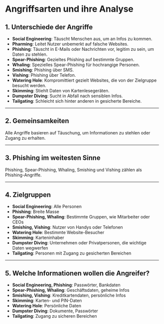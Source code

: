 # Angriffsarten und ihre Analyse

## 1. Unterschiede der Angriffe
- **Social Engineering**: Täuscht Menschen aus, um an Infos zu kommen.  
- **Pharming**: Leitet Nutzer unbemerkt auf falsche Websites.  
- **Phishing**: Täuscht in E-Mails oder Nachrichten vor, legitim zu sein, um Daten zu stehlen.  
- **Spear-Phishing**: Gezieltes Phishing auf bestimmte Gruppen.  
- **Whaling**: Spezielles Spear-Phishing für hochrangige Personen.  
- **Smishing**: Phishing über SMS.  
- **Vishing**: Phishing über Telefon.  
- **Watering Hole**: Kompromittiert gezielt Websites, die von der Zielgruppe besucht werden.  
- **Skimming**: Stiehlt Daten von Kartenlesegeräten.  
- **Dumpster Diving**: Sucht in Abfall nach sensiblen Infos.  
- **Tailgating**: Schleicht sich hinter anderen in gesicherte Bereiche.  

---

## 2. Gemeinsamkeiten
Alle Angriffe basieren auf Täuschung, um Informationen zu stehlen oder Zugang zu erhalten.

---

## 3. Phishing im weitesten Sinne
Phishing, Spear-Phishing, Whaling, Smishing und Vishing zählen als Phishing-Angriffe.

---

## 4. Zielgruppen
- **Social Engineering**: Alle Personen  
- **Phishing**: Breite Masse  
- **Spear-Phishing, Whaling**: Bestimmte Gruppen, wie Mitarbeiter oder CEOs  
- **Smishing, Vishing**: Nutzer von Handys oder Telefonen  
- **Watering Hole**: Bestimmte Website-Besucher  
- **Skimming**: Karteninhaber  
- **Dumpster Diving**: Unternehmen oder Privatpersonen, die wichtige Daten wegwerfen  
- **Tailgating**: Personen mit Zugang zu gesicherten Bereichen  

---

## 5. Welche Informationen wollen die Angreifer?
- **Social Engineering, Phishing**: Passwörter, Bankdaten  
- **Spear-Phishing, Whaling**: Geschäftsdaten, geheime Infos  
- **Smishing, Vishing**: Kreditkartendaten, persönliche Infos  
- **Skimming**: Karten- und PIN-Daten  
- **Watering Hole**: Persönliche Daten  
- **Dumpster Diving**: Dokumente, Passwörter  
- **Tailgating**: Zugang zu sicheren Bereichen  
